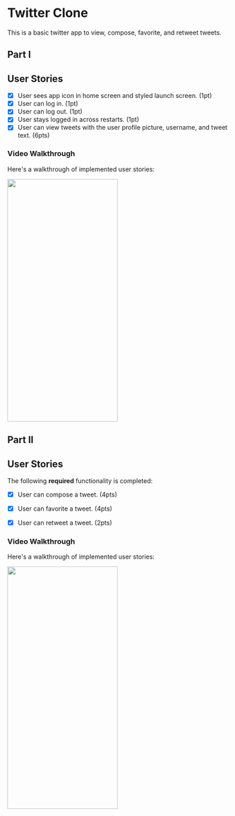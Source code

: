 
# Twitter Clone

This is a basic twitter app to view, compose, favorite, and retweet tweets.

## Part I

## User Stories

- [x] User sees app icon in home screen and styled launch screen. (1pt)
- [x] User can log in. (1pt)
- [x] User can log out. (1pt)
- [x] User stays logged in across restarts. (1pt)
- [x] User can view tweets with the user profile picture, username, and tweet text. (6pts)

### Video Walkthrough

Here's a walkthrough of implemented user stories:


<img src= "https://user-images.githubusercontent.com/97801601/154809306-acc01359-5c49-418d-910c-0b287dc6f443.gif" width="250" height="550"/>


## Part II


## User Stories

The following **required** functionality is completed:

- [x] User can compose a tweet. (4pts)
- [x] User can favorite a tweet. (4pts)
- [x] User can retweet a tweet. (2pts)


### Video Walkthrough

Here's a walkthrough of implemented user stories:


<img src= "https://user-images.githubusercontent.com/97801601/155576709-9fc062ce-26ab-4721-80b4-a84f5e26ca8c.gif" width="250" height="550"/>


